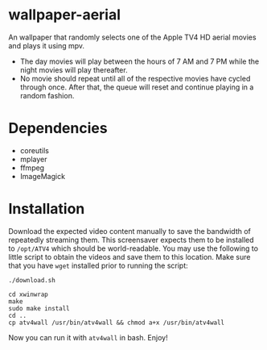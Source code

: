 # wallpaper-aerial
An wallpaper that randomly selects one of the Apple TV4 HD aerial movies and plays it using mpv. 
* The day movies will play between the hours of 7 AM and 7 PM while the night movies will play thereafter.
* No movie should repeat until all of the respective movies have cycled through once. After that, the queue will reset and continue playing in a random fashion.

# Dependencies
* coreutils
* mplayer
* ffmpeg
* ImageMagick

# Installation
Download the expected video content manually to save the bandwidth of repeatedly streaming them.
This screensaver expects them to be installed to `/opt/ATV4` which should be world-readable. You may use the following to little script to obtain the videos and save them to this location. Make sure that you have `wget` installed prior to running the script:
```
./download.sh
```
```
cd xwinwrap
make
sudo make install
cd ..
cp atv4wall /usr/bin/atv4wall && chmod a+x /usr/bin/atv4wall
```

Now you can run it with `atv4wall` in bash. Enjoy!
